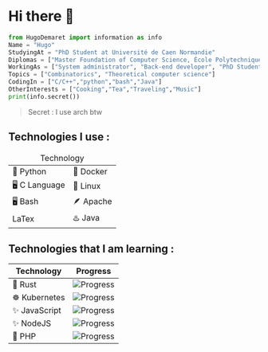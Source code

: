 <h1> Hi there 👋 </h1>

```python
from HugoDemaret import information as info
Name = "Hugo"
StudyingAt = "PhD Student at Université de Caen Normandie"
Diplomas = ["Master Foundation of Computer Science, École Polytechnique", "Bachelor degree in Computer Science, Université Paris Cité"]
WorkingAs = ["System administrator", "Back-end developer", "PhD Student"]
Topics = ["Combinatorics", "Theoretical computer science"]
CodingIn = ["C/C++","python","bash","Java"]
OtherInterests = ["Cooking","Tea","Traveling","Music"]
print(info.secret())
```
> Secret : I use arch btw

<h2>Technologies I use :</h2>

<table>
    <thead>
      <tr>
          <td colspan="2" align="center">Technology</td>
      </tr>
    </thead>
    <tr>
        <td>🐍 Python</td>
        <td>🐳 Docker</td>
    </tr>
    <tr>
        <td>🖥 C Language</td>
        <td>🐧 Linux</td>
    </tr>
    <tr>
        <td>🖥 Bash</td>
        <td>🪶 Apache</td>
    </tr>
    <tr>
        <td>LaTex</td>
        <td>♨️ Java</td>
    </tr>
</table>

<h2>Technologies that I am learning :</h2>

| Technology  | Progress |
| ------------- | ------------- |
| 🦀 Rust  | ![Progress](https://progress-bar.dev/33/) |
| ☸ Kubernetes | ![Progress](https://progress-bar.dev/25/) |
| ✨ JavaScript |![Progress](https://progress-bar.dev/25/) |
| ✨ NodeJS| ![Progress](https://progress-bar.dev/50/)|
| 🐘 PHP |![Progress](https://progress-bar.dev/25/)|

